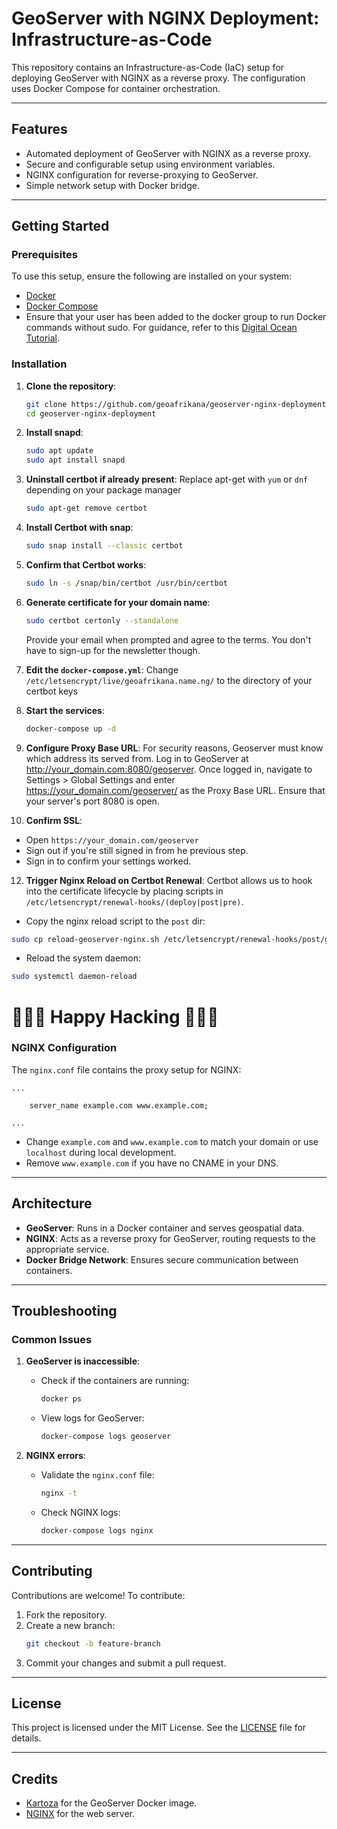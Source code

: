 # GeoServer with NGINX Deployment: Infrastructure-as-Code

This repository contains an Infrastructure-as-Code (IaC) setup for deploying GeoServer with NGINX as a reverse proxy. The configuration uses Docker Compose for container orchestration.

---

## Features
- Automated deployment of GeoServer with NGINX as a reverse proxy.
- Secure and configurable setup using environment variables.
- NGINX configuration for reverse-proxying to GeoServer.
- Simple network setup with Docker bridge.

---

## Getting Started

### Prerequisites
To use this setup, ensure the following are installed on your system:
- [Docker](https://www.docker.com/get-started)
- [Docker Compose](https://docs.docker.com/compose/install/)
- Ensure that your user has been added to the docker group to run Docker commands without sudo. For guidance, refer to this [Digital Ocean Tutorial](https://www.digitalocean.com/community/tutorials/how-to-install-and-use-docker-on-ubuntu-20-04#step-2-executing-the-docker-command-without-sudo-optional).

### Installation

1. **Clone the repository**:
   ```bash
   git clone https://github.com/geoafrikana/geoserver-nginx-deployment.git
   cd geoserver-nginx-deployment
   ```

2. **Install snapd**:
   ```bash
   sudo apt update
   sudo apt install snapd
   ```

4. **Uninstall certbot if already present**:
   Replace apt-get with `yum` or `dnf` depending on your package manager
   ```bash
   sudo apt-get remove certbot
   ```
5. **Install Certbot with snap**:
   ```bash
   sudo snap install --classic certbot
   ```
6. **Confirm that Certbot works**:
   ```bash
   sudo ln -s /snap/bin/certbot /usr/bin/certbot
   ```
7. **Generate certificate for your domain name**:
   ```bash
   sudo certbot certonly --standalone
   ```
   Provide your email when prompted and agree to the terms. You don't have to sign-up for the newsletter though.
8. **Edit the `docker-compose.yml`**:
   Change `/etc/letsencrypt/live/geoafrikana.name.ng/` to the directory of your certbot keys


9. **Start the services**:
   ```bash
   docker-compose up -d
   ```

10. **Configure Proxy Base URL**:
   For security reasons, Geoserver must know which address its served from.
   Log in to GeoServer at http://your_domain.com:8080/geoserver. Once logged in, navigate to Settings > Global Settings and enter https://your_domain.com/geoserver/ as the Proxy Base URL.
   Ensure that your server's port 8080 is open.

11. **Confirm SSL**:
   - Open `https://your_domain.com/geoserver` 
   - Sign out if you're still signed in from he previous step.
   - Sign in to confirm your settings worked.

12. **Trigger Nginx Reload on Certbot Renewal**:
   Certbot allows us to hook into the certificate lifecycle by placing scripts in `/etc/letsencrypt/renewal-hooks/(deploy|post|pre)`.
   - Copy the nginx reload script to the `post` dir:
   ```bash
   sudo cp reload-geoserver-nginx.sh /etc/letsencrypt/renewal-hooks/post/geoserver-nginx.sh
   ```
   - Reload the system daemon:
   ```bash
   sudo systemctl daemon-reload
   ```

# 🎉🎉🎉 Happy Hacking 🎉🎉🎉

### NGINX Configuration
The `nginx.conf` file contains the proxy setup for NGINX:
```nginx
...

    server_name example.com www.example.com;

...
```

- Change `example.com` and `www.example.com` to match your domain or use `localhost` during local development.
- Remove `www.example.com` if you have no CNAME in your DNS.

---

## Architecture
- **GeoServer**: Runs in a Docker container and serves geospatial data.
- **NGINX**: Acts as a reverse proxy for GeoServer, routing requests to the appropriate service.
- **Docker Bridge Network**: Ensures secure communication between containers.

---

## Troubleshooting

### Common Issues
1. **GeoServer is inaccessible**:
   - Check if the containers are running:
     ```bash
     docker ps
     ```
   - View logs for GeoServer:
     ```bash
     docker-compose logs geoserver
     ```

2. **NGINX errors**:
   - Validate the `nginx.conf` file:
     ```bash
     nginx -t
     ```
   - Check NGINX logs:
     ```bash
     docker-compose logs nginx
     ```

---

## Contributing
Contributions are welcome! To contribute:
1. Fork the repository.
2. Create a new branch:
   ```bash
   git checkout -b feature-branch
   ```
3. Commit your changes and submit a pull request.

---

## License
This project is licensed under the MIT License. See the [LICENSE](LICENSE) file for details.

---

## Credits
- [Kartoza](https://kartoza.com/) for the GeoServer Docker image.
- [NGINX](https://www.nginx.com/) for the web server.

